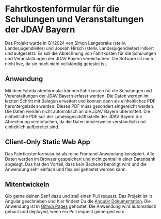 # Fahrtkostenformular für die Schulungen und Veranstaltungen der JDAV Bayern

Das Projekt wurde in Q1/2024 von Simon Langebrake (stellv. Landesjugendleiter) und Joseph Hirsch (stellv. Landesjugendleiter) initiiert und aufgesetzt. Es soll die Abrechnung von Fahrtkosten für die Schulungen und Veranstaltungen der JDAV Bayern vereinfachen. Die Sofware ist noch nicht live, da sie noch nicht vollständig getestet ist.

## Anwendung
Mit dem Fahrtkostenformular können Fahrtkosten für die Schulungen und Veranstaltungen der JDAV Bayern erfasst werden. Die Daten werden im letzten Schritt mit Belegen erweitert und können dann als einheitliches PDF heruntergeladen werden. Dieses PDF muss gesondert eingereicht werden. Die Daten werden nicht automatisch an die JDAV Bayern übermittelt. Die einheitliche PDF soll der Landesgeschäftsstelle der JDAV Bayern die Abrechnung vereinfachen, da die Daten idealerweise verständlich und einheitlich aufbereitet sind.

## Client-Only Static Web App
Das Fahrtkostenformular ist als reine Frontend-Anwendung konzipiert. Alle Daten werden im Browser gespeichert und nicht zentral in einer Datenbank abgelegt. Das hat den Vorteil, dass kein Backend benötigt wird und die Anwendung sehr einfach und flexibel gehostet werden kann. 

## Mitentwickeln
Gib gerne deinen Senf dazu und stell einen Pull request. Das Projekt ist in Angular geschrieben und hier findest Du die [Angular Dokumentation](https://angular.io/docs). Die Anwendung ist in [Github Pages](https://pages.github.com/) gehostet. Die Anwendung wird automatisch gebaut und deployed, wenn ein Pull request gemerged wird.

